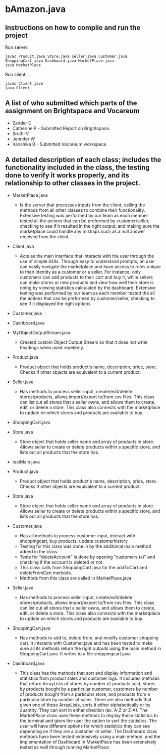 # bAmazon.java

## Instructions on how to compile and run the project
Run server:
```
javac Product.java Store.java Seller.java Customer.java ShoppingCart.java Dashboard.java MarketPlace.java
java MarketPlace
```
Run client:
```
javac Client.java
java Client
```

## A list of who submitted which parts of the assignment on Brightspace and Vocareum
- Zander C
- Catherine P - Submitted Report on Brightspace.
- Sruthi V
- Jennifer W
- Vanshika B - Submitted Vocareum workspace.

## A detailed description of each class; includes the functionality included in the class, the testing done to verify it works properly, and its relationship to other classes in the project.
- MarketPlace.java
  - Is the server that processes inputs from the client, calling the methods from all other classes to combine their functionality. Extensive testing was performed by our team as each member tested all the actions that can be preformed by customer/seller, checking to see if it resulted in the right output, and making sure the marketplace could handle any mishaps such as a null answer received from the client.
- Client.java
  - Acts as the main interface that interacts with the user through the use of simple GUIs. Through easy to understand prompts, an user can easily navigate the marketplace and have access to roles unique to their identity as a customer or a seller. For instance, only customers can add products to their cart and buy it, while sellers can make stores or new products and view how well their store is doing by viewing statistics calculated by the dashboard. Extensive testing was performed by our team as each member tested the all the actions that can be preformed by customer/seller, checking to see if it displayed the right options.
- Customer.java
- Dashboard.java
- MyObjectOutputStream.java
  - Created custom Object Output Stream so that it does not write headings when used repetedly.
- Product.java
  - Product object that holds product's name, description, price, store. Checks if other objects are equivalent to a current product.
- Seller.java
  - Has methods to process seller input, create/edit/delete stores/products, allows import/export to/from csv files. This class can list out all stores that a seller owns, and allows them to create, edit, or delete a store. This class also connects with the marketplace to update on which stores and products are available to buy.
- ShoppingCart.java
- Store.java
  - Store object that holds seller name and array of products in store. Allows seller to create or delete products within a specific store, and lists out all products that the store has.
- testMain.java



- Product.java
  - Product object that holds product's name, description, price, store. Checks if other objects are equivalent to a current product.
- Store.java
  - Store object that holds seller name and array of products in store. Allows seller to create or delete products within a specific store, and lists out all products that the store has.
- Customer.java
  - Has all methods to process customer input, interact with shoppingcart, buy products, update customerhistory
  - Testing for this class was done in by the additional main method added in the class.
  - Tests for "deleteAccount" is done by opening "customers.txt" and checking if the account is deleted or not.
  - This class calls from ShoppingCart.java for the addToCart and deleteFromCart methods.
  - Methods from this class are called in MarketPlace.java
- Seller.java
  - Has methods to process seller input, create/edit/delete stores/products, allows import/export to/from csv files. This class can list out all stores that a seller owns, and allows them to create, edit, or delete a store. This class also connects with the marketplace to update on which stores and products are available to buy.
- ShoppingCart.java
  - Has methods to add to, delete from, and modify customer shopping cart. It interacts with Customer.java and has been tested to make sure all its methods return the right outputs using the main method in ShoppingCart.java. It writes to a file shoppingcart.java
- Dashboard.java
  - This class has the methods that sort and display information and statistics from product sales and customer logs. It includes methods that return ArrayLists of stores by number of products sold, stores by products bought by a particular customer, customers by number of products bought from a particular store, and products from a particular store by number of sales. There are also methods that given one of these ArrayLists, sorts it either alphabetically or by quantity. They can sort in either direction (ex. A-Z or Z-A). The MarketPlace class uses these methods to display these statistics to the terminal and gives the user the option to sort the statistics. The user will have different options for which statistics they can see depending on if they are a customer or seller. The Dashboard class methods have been tested extensively using a main method, and the implementation of Dashboard in MarketPlace has been extensively tested as well through running MarketPlace.